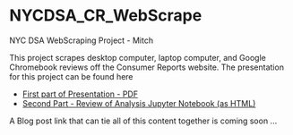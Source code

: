 # NYCDSA_CR_WebScrape
NYC DSA WebScraping Project - Mitch

This project scrapes desktop computer, laptop computer, and Google Chromebook reviews off the Consumer Reports website.  The presentation for this project can be found here

- [First part of Presentation - PDF](https://github.com/TheMitchWorksPro/NYCDSA_CR_WebScrape/blob/master/Adventures%20in%20Data%20Munging.pdf)
- [Second Part - Review of Analysis Jupyter Notebook (as HTML)](http://htmlpreview.github.io/?https://github.com/TheMitchWorksPro/NYCDSA_CR_WebScrape/blob/master/TMWP_CR_Spec_TableAnalysis1.html)

A Blog post link that can tie all of this content together is coming soon ...
